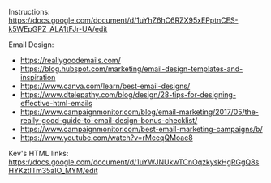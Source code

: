 Instructions:
https://docs.google.com/document/d/1uYhZ6hC6RZX95xEPptnCES-k5WEpGPZ_ALA1tFJr-UA/edit

Email Design:
* https://reallygoodemails.com/
* https://blog.hubspot.com/marketing/email-design-templates-and-inspiration
* https://www.canva.com/learn/best-email-designs/
* https://www.dtelepathy.com/blog/design/28-tips-for-designing-effective-html-emails
* https://www.campaignmonitor.com/blog/email-marketing/2017/05/the-really-good-guide-to-email-design-bonus-checklist/
* https://www.campaignmonitor.com/best-email-marketing-campaigns/b/
* https://www.youtube.com/watch?v=rMceqQMoac8


Kev's HTML links:
https://docs.google.com/document/d/1uYWJNUkwTCnOqzkyskHgRGgQ8sHYKztITm35aIO_MYM/edit





